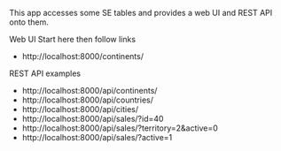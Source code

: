 This app accesses some SE tables and provides a web UI and REST API onto them.

Web UI
Start here then follow links
* http://localhost:8000/continents/

REST API examples
* http://localhost:8000/api/continents/
* http://localhost:8000/api/countries/
* http://localhost:8000/api/cities/
* http://localhost:8000/api/sales/?id=40
* http://localhost:8000/api/sales/?territory=2&active=0
* http://localhost:8000/api/sales/?active=1
